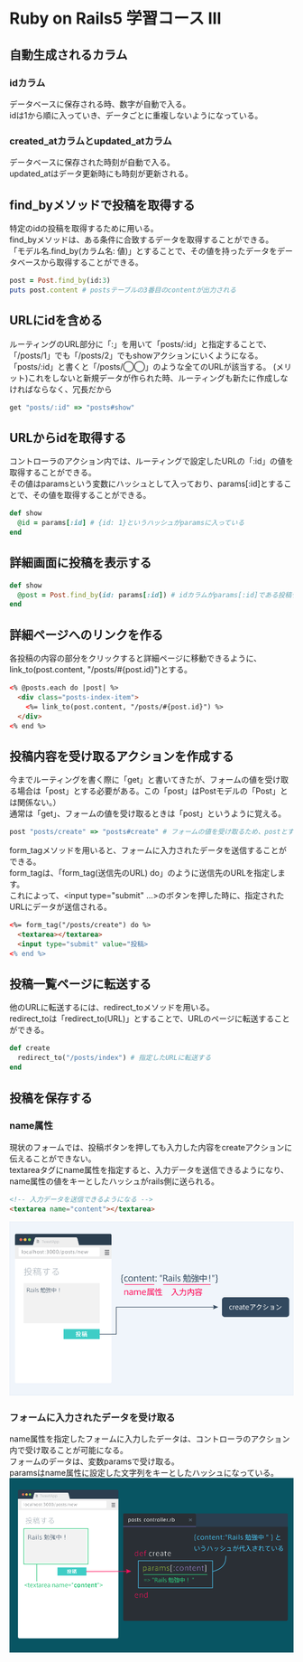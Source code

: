 # Ruby on Rails5 学習コース Ⅲ

## 自動生成されるカラム
### idカラム
データベースに保存される時、数字が自動で入る。<br>
idは1から順に入っていき、データごとに重複しないようになっている。

### created_atカラムとupdated_atカラム
データベースに保存された時刻が自動で入る。<br>
updated_atはデータ更新時にも時刻が更新される。

## find_byメソッドで投稿を取得する
特定のidの投稿を取得するために用いる。<br>
find_byメソッドは、ある条件に合致するデータを取得することができる。<br>
「モデル名.find_by(カラム名: 値)」とすることで、その値を持ったデータをデータベースから取得することができる。
```ruby
post = Post.find_by(id:3)
puts post.content # postsテーブルの3番目のcontentが出力される
```

## URLにidを含める
ルーティングのURL部分に「:」を用いて「posts/:id」と指定することで、「/posts/1」でも「/posts/2」でもshowアクションにいくようになる。
「posts/:id」と書くと「/posts/◯◯」のような全てのURLが該当する。
(メリット)これをしないと新規データが作られた時、ルーティングも新たに作成しなければならなく、冗長だから
```ruby
get "posts/:id" => "posts#show"
```

## URLからidを取得する
コントローラのアクション内では、ルーティングで設定したURLの「:id」の値を取得することができる。<br>
その値はparamsという変数にハッシュとして入っており、params[:id]とすることで、その値を取得することができる。
```ruby
def show
  @id = params[:id] # {id: 1}というハッシュがparamsに入っている
end
```

## 詳細画面に投稿を表示する
```ruby
def show 
  @post = Post.find_by(id: params[:id]) # idカラムがparams[:id]である投稿データを取得している
end
```
## 詳細ページへのリンクを作る
各投稿の内容の部分をクリックすると詳細ページに移動できるように、link_to(post.content, "/posts/#{post.id}")とする。
```html
<% @posts.each do |post| %>
  <div class="posts-index-item">
    <%= link_to(post.content, "/posts/#{post.id}") %>
  </div>
<% end %>
```

## 投稿内容を受け取るアクションを作成する
今までルーティングを書く際に「get」と書いてきたが、フォームの値を受け取る場合は「post」とする必要がある。この「post」はPostモデルの「Post」とは関係ない。）<br>
通常は「get」、フォームの値を受け取るときは「post」というように覚える。
```ruby
post "posts/create" => "posts#create" # フォームの値を受け取るため、postとする
```
form_tagメソッドを用いると、フォームに入力されたデータを送信することができる。<br>
form_tagは、「form_tag(送信先のURL) do」のように送信先のURLを指定します。<br>
これによって、<input type="submit" ...>のボタンを押した時に、指定されたURLにデータが送信される。
```html
<%= form_tag("/posts/create") do %>
  <textarea></textarea>
  <input type="submit" value="投稿>
<% end %>
```

## 投稿一覧ページに転送する
他のURLに転送するには、redirect_toメソッドを用いる｡<br>
redirect_toは「redirect_to(URL)」とすることで、URLのページに転送することができる。
```ruby
def create 
  redirect_to("/posts/index") # 指定したURLに転送する
end
```

##  投稿を保存する
### name属性
現状のフォームでは、投稿ボタンを押しても入力した内容をcreateアクションに伝えることができない。<br>
textareaタグにname属性を指定すると、入力データを送信できるようになり、name属性の値をキーとしたハッシュがrails側に送られる。
```html
<!-- 入力データを送信できるようになる -->
<textarea name="content"></textarea> 
```
![name属性](img/name属性.png)

### フォームに入力されたデータを受け取る
name属性を指定したフォームに入力したデータは、コントローラのアクション内で受け取ることが可能になる。<br>
フォームのデータは、変数paramsで受け取る。<br>
paramsはname属性に設定した文字列をキーとしたハッシュになっている。
![入力されたデータを受け取る](img/入力されたデータを受け取る.png)
